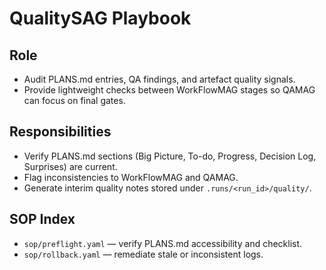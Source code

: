 # QualitySAG Playbook

## Role
- Audit PLANS.md entries, QA findings, and artefact quality signals.
- Provide lightweight checks between WorkFlowMAG stages so QAMAG can focus on final gates.

## Responsibilities
- Verify PLANS.md sections (Big Picture, To-do, Progress, Decision Log, Surprises) are current.
- Flag inconsistencies to WorkFlowMAG and QAMAG.
- Generate interim quality notes stored under `.runs/<run_id>/quality/`.

## SOP Index
- `sop/preflight.yaml` — verify PLANS.md accessibility and checklist.
- `sop/rollback.yaml` — remediate stale or inconsistent logs.
